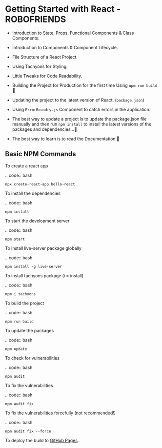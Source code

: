 # Getting Started with React - ROBOFRIENDS

- Introduction to State, Props, Functional Components & Class Components.

- Introduction to Components & Component Lifecycle.

- File Structure of a React Project.

- Using Tachyons for Styling.

- Little Tweaks for Code Readability.

- Building the Project for Production for the first time Using `npm run build`🙂

- Updating the project to the latest version of React.   (`package.json`)

- Using `ErrorBoundry.js` Component to catch errors in the application.

- The best way to update a project is to update the package.json file manually and then run `npm install` to install the latest versions of the packages and dependencies...🙂

- The best way to learn is to read the Documentation.🙂

## Basic NPM Commands

To create a react app

.. code:: bash

    npx create-react-app hello-react  

To install the dependencies

.. code:: bash

    npm install                      

To start the development server

.. code:: bash

    npm start

To install live-server package globally

.. code:: bash

    npm install -g live-server

To install tachyons package (i = install)

.. code:: bash

    npm i tachyons

To build the project 

.. code:: bash

    npm run build


To update the packages

.. code:: bash

    npm update

To check for vulnerabilities

.. code:: bash

    npm audit

To fix the vulnerabilities

.. code:: bash

    npm audit fix

To fix the vulnerabilities forcefully (not recommended!)

.. code:: bash

    npm audit fix --force
    
To deploy the build to [GitHub Pages](https://create-react-app.dev/docs/deployment/#github-pages-https-pagesgithubcom).
